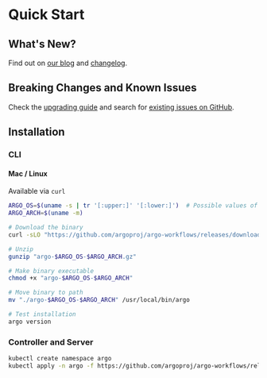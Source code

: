 # Quick Start

## What's New?

Find out on [our blog](https://blog.argoproj.io) and [changelog](https://github.com/argoproj/argo-workflows/blob/main/CHANGELOG.md).

## Breaking Changes and Known Issues

Check the [upgrading guide](https://argo-workflows.readthedocs.io/en/latest/upgrading/) and search for [existing issues on GitHub](https://github.com/argoproj/argo-workflows/issues).

## Installation

### CLI

#### Mac / Linux

Available via `curl`

```bash
ARGO_OS=$(uname -s | tr '[:upper:]' '[:lower:]')  # Possible values of `uname -s` are Darwin or Linux, so we lowercase them.
ARGO_ARCH=$(uname -m)

# Download the binary
curl -sLO "https://github.com/argoproj/argo-workflows/releases/download/$version/argo-$ARGO_OS-$ARGO_ARCH.gz"

# Unzip
gunzip "argo-$ARGO_OS-$ARGO_ARCH.gz"

# Make binary executable
chmod +x "argo-$ARGO_OS-$ARGO_ARCH"

# Move binary to path
mv "./argo-$ARGO_OS-$ARGO_ARCH" /usr/local/bin/argo

# Test installation
argo version
```

### Controller and Server

```bash
kubectl create namespace argo
kubectl apply -n argo -f https://github.com/argoproj/argo-workflows/releases/download/$version/install.yaml
```
